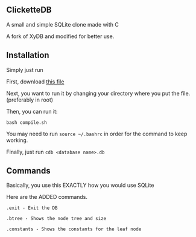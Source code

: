 ## ClicketteDB

A small and simple SQLite clone made with C

A fork of XyDB and modified for better use.

## Installation

Simply just run

First, download [this file](https://github.com/clickette/ClicketteDB/releases/download/ClicketteDB/compile.sh)

Next, you want to run it by changing your directory where you put the file. (preferably in root)

Then, you can run it:

```
bash compile.sh
```

You may need to run `source ~/.bashrc` in order for the command to keep working.

Finally, just run `cdb <database name>.db`

## Commands

Basically, you use this EXACTLY how you would use SQLite

Here are the ADDED commands.

```
.exit - Exit the DB

.btree - Shows the node tree and size

.constants - Shows the constants for the leaf node
```
